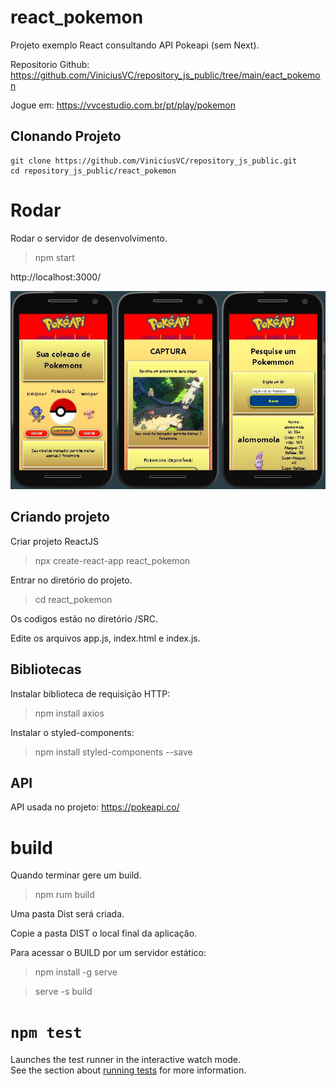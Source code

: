 
# react_pokemon

Projeto exemplo React consultando API Pokeapi (sem Next).

Repositorio Github: https://github.com/ViniciusVC/repository_js_public/tree/main/eact_pokemon

Jogue em: https://vvcestudio.com.br/pt/play/pokemon


## Clonando Projeto

```
git clone https://github.com/ViniciusVC/repository_js_public.git
cd repository_js_public/react_pokemon
```

# Rodar

Rodar o servidor de desenvolvimento.

>  npm start

http://localhost:3000/

![PrtScrPokemon](public/PrtScrPokemon.jpg "PrtScrPokemon")


## Criando projeto

Criar projeto ReactJS

> npx create-react-app react_pokemon

Entrar no diretório do projeto.

> cd react_pokemon

Os codigos estão no diretório /SRC.

Edite os arquivos app.js, index.html e index.js.

## Bibliotecas

Instalar biblioteca de requisição HTTP:
> npm install axios

Instalar o styled-components:
>npm install styled-components --save


## API

API usada no projeto: https://pokeapi.co/


# build

Quando terminar gere um build.

> npm rum build

Uma pasta Dist será criada.

Copie a pasta DIST o local final da aplicação.

Para acessar o BUILD por um servidor estático:

>  npm install -g serve

>  serve -s build


# `npm test`

Launches the test runner in the interactive watch mode.\
See the section about [running tests](https://facebook.github.io/create-react-app/docs/running-tests) for more information.
